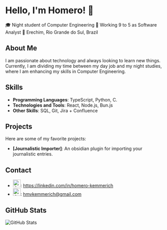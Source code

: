 # Hello, I'm Homero! 👋

🎓 Night student of Computer Engineering
💼 Working 9 to 5 as Software Analyst
📍 Erechim, Rio Grande do Sul, Brazil

## About Me

I am passionate about technology and always looking to learn new things. Currently, I am dividing my time between my day job and my night studies, where I am enhancing my skills in Computer Engineering.

## Skills 

- **Programming Languages**: TypeScript, Python, C.
- **Technologies and Tools**: React, Node.js, Bun.js
- **Other Skills**: SQL, Git, Jira + Confluence

## Projects

Here are some of my favorite projects:

- **[Journalistic Importer]**: An obsidian plugin for importing your journalistic entries.

## Contact

- <img src="https://cdn-icons-png.flaticon.com/512/174/174857.png" alt="drawing" width="24" height="24"/>: <https://linkedin.com/in/homero-kemmerich> 
- <img src="https://static.vecteezy.com/system/resources/previews/020/009/614/non_2x/email-and-mail-icon-black-free-png.png" alt="drawing" width="24" height="24"/>: [hmvkemmerich@gmail.com](mailto:hmvkemmerich@gmail.com)

## GitHub Stats

![GitHub Stats](https://github-readme-stats.vercel.app/api?username=your-username&show_icons=true&theme=radical)

